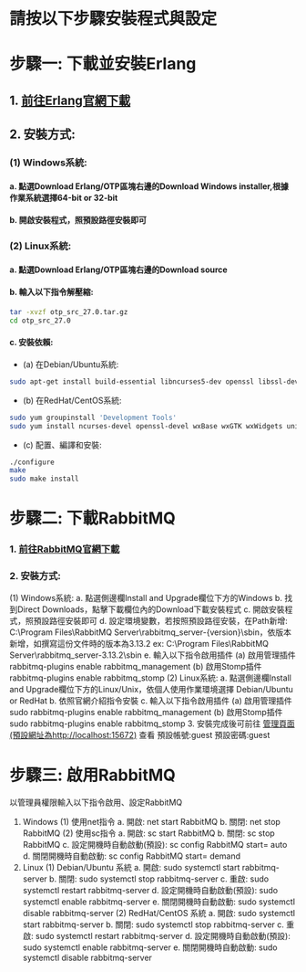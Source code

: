 # 請按以下步驟安裝程式與設定
# 步驟一: 下載並安裝Erlang
## 1. [前往Erlang官網下載](https://www.erlang.org/downloads)
## 2. 安裝方式:
   ### (1) Windows系統:
   #### a. 點選Download Erlang/OTP區塊右邊的Download Windows installer,根據作業系統選擇64-bit or 32-bit
   #### b. 開啟安裝程式，照預設路徑安裝即可
   ### (2) Linux系統:
   #### a. 點選Download Erlang/OTP區塊右邊的Download source
   #### b. 輸入以下指令解壓縮:
   ```sh
   tar -xvzf otp_src_27.0.tar.gz
   cd otp_src_27.0
   ```
   #### c. 安裝依賴:
   - (a) 在Debian/Ubuntu系統:
   ```sh
   sudo apt-get install build-essential libncurses5-dev openssl libssl-dev fop xsltproc unixodbc-dev
   ```
   - (b) 在RedHat/CentOS系統:
   ```sh
   sudo yum groupinstall 'Development Tools'
   sudo yum install ncurses-devel openssl-devel wxBase wxGTK wxWidgets unixODBC unixODBC-devel
   ```
   - (c) 配置、編譯和安裝:
   ```sh
   ./configure
   make
   sudo make install
   ```

# 步驟二: 下載RabbitMQ
### 1. [前往RabbitMQ官網下載](https://www.rabbitmq.com/docs/download)
### 2. 安裝方式:
   (1) Windows系統:
     a. 點選側邊欄Install and Upgrade欄位下方的Windows
     b. 找到Direct Downloads，點擊下載欄位內的Download下載安裝程式
     c. 開啟安裝程式，照預設路徑安裝即可
     d. 設定環境變數，若按照預設路徑安裝，在Path新增: C:\Program Files\RabbitMQ Server\rabbitmq_server-{version}\sbin，依版本新增，如撰寫這份文件時的版本為3.13.2 ex: C:\Program Files\RabbitMQ Server\rabbitmq_server-3.13.2\sbin
     e. 輸入以下指令啟用插件
       (a) 啟用管理插件
         rabbitmq-plugins enable rabbitmq_management
       (b) 啟用Stomp插件
         rabbitmq-plugins enable rabbitmq_stomp
   (2) Linux系統:
     a. 點選側邊欄Install and Upgrade欄位下方的Linux/Unix，依個人使用作業環境選擇 Debian/Ubuntu or RedHat
     b. 依照官網介紹指令安裝
     c. 輸入以下指令啟用插件
       (a) 啟用管理插件
         sudo rabbitmq-plugins enable rabbitmq_management
       (b) 啟用Stomp插件
         sudo rabbitmq-plugins enable rabbitmq_stomp
3. 安裝完成後可前往 [管理頁面(預設網址為http://localhost:15672)](http://localhost:15672) 查看
  預設帳號:guest
  預設密碼:guest

# 步驟三: 啟用RabbitMQ
以管理員權限輸入以下指令啟用、設定RabbitMQ
1. Windows
  (1) 使用net指令
    a. 開啟:
      net start RabbitMQ
    b. 關閉:
      net stop RabbitMQ
  (2) 使用sc指令
    a. 開啟:
      sc start RabbitMQ
    b. 關閉:
      sc stop RabbitMQ
    c. 設定開機時自動啟動(預設):
      sc config RabbitMQ start= auto
    d. 關閉開機時自動啟動:
      sc config RabbitMQ start= demand
2. Linux
  (1) Debian/Ubuntu 系統
    a. 開啟:
      sudo systemctl start rabbitmq-server
    b. 關閉:
      sudo systemctl stop rabbitmq-server
    c. 重啟:
      sudo systemctl restart rabbitmq-server
    d. 設定開機時自動啟動(預設):
      sudo systemctl enable rabbitmq-server
    e. 關閉開機時自動啟動:
      sudo systemctl disable rabbitmq-server
  (2) RedHat/CentOS 系統
    a. 開啟:
      sudo systemctl start rabbitmq-server
    b. 關閉:
      sudo systemctl stop rabbitmq-server
    c. 重啟:
      sudo systemctl restart rabbitmq-server
    d. 設定開機時自動啟動(預設):
      sudo systemctl enable rabbitmq-server
    e. 關閉開機時自動啟動:
      sudo systemctl disable rabbitmq-server
   

